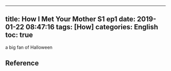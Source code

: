 
---
title: How I Met Your Mother S1 ep1
date: 2019-01-22 08:47:16
tags: [How]
categories: English
toc: true
---

a big fan of Halloween

<!-- more -->



## Reference

